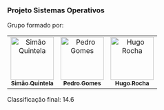 ### Projeto Sistemas Operativos

Grupo formado por:
<table>
<tr>
    <td align="center">
        <a href="https://github.com/SimaoQuintela">
            <img src="https://avatars.githubusercontent.com/u/71183501?v=4" width="100;" alt="Simão Quintela"/>
            <br />
            <sub><b>Simão Quintela</b></sub>
        </a>
    </td>
    <td align="center">
        <a href="https://github.com/pedro74gomes">
            <img src="https://avatars.githubusercontent.com/u/62063732?v=4" width="100;" alt="Pedro Gomes"/>
            <br />
            <sub><b>Pedro Gomes</b></sub>
        </a>
    </td>
    <td align="center">
        <a href="https://github.com/HugoRochartk">
            <img src="https://avatars.githubusercontent.com/u/79595157?v=4" width="100;" alt="Hugo Rocha"/>
            <br />
            <sub><b>Hugo Rocha</b></sub>
        </a>
    </td>
  </tr>
</table>
<p>Classificação final: 14.6</p>
